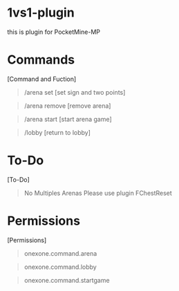 # 1vs1-plugin
this is plugin for PocketMine-MP

# Commands
[Command and Fuction]
> /arena set [set sign and two points]

> /arena remove [remove arena]

> /arena start [start arena game]

> /lobby [return to lobby]


# To-Do
[To-Do]
> No Multiples Arenas
> Please use plugin FChestReset

# Permissions
[Permissions]
> onexone.command.arena

> onexone.command.lobby

> onexone.command.startgame
